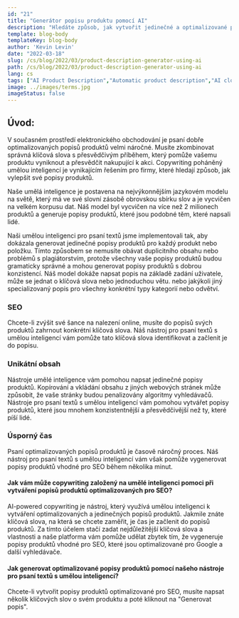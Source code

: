 ```yaml
---
id: "21"
title: "Generátor popisu produktu pomocí AI"
description: "Hledáte způsob, jak vytvořit jedinečné a optimalizované popisy produktů? Pokud ano, možná byste měli zvážit použití copywritingu s umělou inteligencí. Tento nástroj využívá umělou inteligenci k vytváření popisů produktů, které jsou přizpůsobeny vašim konkrétním klíčovým slovům."
template: blog-body
templateKey: blog-body
author: 'Kevin Levin'
date: "2022-03-18"
slug: /cs/blog/2022/03/product-description-generator-using-ai
path: /cs/blog/2022/03/product-description-generator-using-ai
lang: cs
tags: ["AI Product Description","Automatic product description","AI clothings Product description"]
image: ../images/terms.jpg
imageStatus: false
---
```

## Úvod:
V současném prostředí elektronického obchodování je psaní dobře optimalizovaných popisů produktů velmi náročné. Musíte zkombinovat správná klíčová slova s přesvědčivým příběhem, který pomůže vašemu produktu vyniknout a přesvědčit nakupující k akci. Copywriting poháněný umělou inteligencí je vynikajícím řešením pro firmy, které hledají způsob, jak vylepšit své popisy produktů.


Naše umělá inteligence je postavena na nejvýkonnějším jazykovém modelu na světě, který má ve své slovní zásobě obrovskou sbírku slov a je vycvičen na velkém korpusu dat. Náš model byl vycvičen na více než 2 milionech produktů a generuje popisy produktů, které jsou podobné těm, které napsali lidé.

Naši umělou inteligenci pro psaní textů jsme implementovali tak, aby dokázala generovat jedinečné popisy produktů pro každý produkt nebo položku. Tímto způsobem se nemusíte obávat duplicitního obsahu nebo problémů s plagiátorstvím, protože všechny vaše popisy produktů budou gramaticky správné a mohou generovat popisy produktů s dobrou konzistencí. Náš model dokáže napsat popis na základě zadání uživatele, může se jednat o klíčová slova nebo jednoduchou větu. nebo jakýkoli jiný specializovaný popis pro všechny konkrétní typy kategorií nebo odvětví.

### SEO
Chcete-li zvýšit své šance na nalezení online, musíte do popisů svých produktů zahrnout konkrétní klíčová slova. Náš nástroj pro psaní textů s umělou inteligencí vám pomůže tato klíčová slova identifikovat a začlenit je do popisu.

### Unikátní obsah
Nástroje umělé inteligence vám pomohou napsat jedinečné popisy produktů. Kopírování a vkládání obsahu z jiných webových stránek může způsobit, že vaše stránky budou penalizovány algoritmy vyhledávačů. Nástroje pro psaní textů s umělou inteligencí vám pomohou vytvářet popisy produktů, které jsou mnohem konzistentnější a přesvědčivější než ty, které píší lidé.

### Úsporný čas
Psaní optimalizovaných popisů produktů je časově náročný proces. Náš nástroj pro psaní textů s umělou inteligencí vám však pomůže vygenerovat popisy produktů vhodné pro SEO během několika minut.

#### Jak vám může copywriting založený na umělé inteligenci pomoci při vytváření popisů produktů optimalizovaných pro SEO?
AI-powered copywriting je nástroj, který využívá umělou inteligenci k vytváření optimalizovaných a jedinečných popisů produktů. Jakmile znáte klíčová slova, na která se chcete zaměřit, je čas je začlenit do popisů produktů. Za tímto účelem stačí zadat nejdůležitější klíčová slova a vlastnosti a naše platforma vám pomůže udělat zbytek tím, že vygeneruje popisy produktů vhodné pro SEO, které jsou optimalizované pro Google a další vyhledávače.

#### Jak generovat optimalizované popisy produktů pomocí našeho nástroje pro psaní textů s umělou inteligencí?
Chcete-li vytvořit popisy produktů optimalizované pro SEO, musíte napsat několik klíčových slov o svém produktu a poté kliknout na "Generovat popis".



